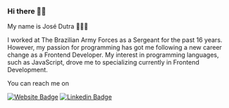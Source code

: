 ### Hi there 🖖🏽

<!--
**dutraneto/dutraneto** is a ✨ _special_ ✨ repository because its `README.md` (this file) appears on your GitHub profile.

Here are some ideas to get you started:

- 🔭 I’m currently working on ...
- 🌱 I’m currently learning ...
- 👯 I’m looking to collaborate on ...
- 🤔 I’m looking for help with ...
- 💬 Ask me about ...
- 📫 How to reach me: ...
- 😄 Pronouns: ...
- ⚡ Fun fact: ...
-->

My name is José Dutra 👨🏽‍💻

I worked at The Brazilian Army Forces as a Sergeant for
the past 16 years. However, my passion for programming has got me
following a new career change as a Frontend Developer. My interest in
programming languages, such as JavaScript, drove me to specializing
currently in Frontend Development.

You can reach me on

[![Website Badge](https://img.shields.io/badge/Website-dutraneto.tech-black)](https://dutraneto.tech)
[![Linkedin Badge](https://img.shields.io/badge/-LinkedIn-blue?style=flat-square&logo=Linkedin&logoColor=white&link=https://www.linkedin.com/in/dutraneto)](https://www.linkedin.com/in/dutraneto)
